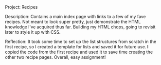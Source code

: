 Project: Recipes

Description: Contains a main index page with links to a few of my fave recipes. Not meant to look super pretty, just demonstrate the HTML knowledge I've acquired thus far. Building my HTML chops, going to revisit later to style it up with CSS. 

Reflection: It took some time to set up the list structures from scratch in the first recipe, so I created a template for lists and saved it for future use. I copied the code from the first recipe and used it to save time creating the other two recipe pages. Overall, easy assignment!